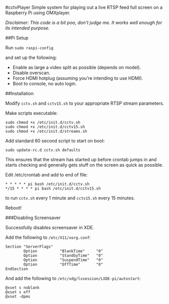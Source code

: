 #cctvPlayer
Simple system for playing out a live RTSP feed full screen on a Raspberry Pi using OMXplayer.

*Disclaimer: This code is a bit poo, don't judge me. It works well enough for its intended purpose.*

##Pi Setup

Run `sudo raspi-config`

and set up the following:

- Enable as large a video split as possible (depends on model).
- Disable overscan.
- Force HDMI hotplug (assuming you're intending to use HDMI).
- Boot to console, no auto login.


##Installation

Modify `cctv.sh` and `cctv15.sh` to your appropriate RTSP stream parameters.

Make scripts executable:

```
sudo chmod +x /etc/init.d/cctv.sh
sudo chmod +x /etc/init.d/cctv15.sh
sudo chmod +x /etc/init.d/streams.sh
```

Add standard 60 second script to start on boot:


```
sudo update-rc.d cctv.sh defaults
```

This ensures that the stream has started up before crontab jumps in and starts checking and generally gets stuff on the screen as quick as possible.

Edit /etc/crontab and add to end of file:

```
* * * * * pi bash /etc/init.d/cctv.sh
*/15 * * * * pi bash /etc/init.d/cctv15.sh
```

to run `cctv.sh` every 1 minute and `cctv15.sh` every 15 minutes.

Reboot!

###Disabling Screensaver

Successfully disables screensaver in XDE.

Add the following to `/etc/X11/xorg.conf`:
```
Section "ServerFlags"
        Option          "BlankTime"     "0"
        Option          "StandbyTime"   "0"
        Option          "SuspendTime"   "0"
        Option          "OffTime"       "0"
EndSection
```

And add the following to `/etc/xdg/lxsession/LXDE-pi/autostart`:
```
@xset s noblank
@xset s off
@xset -dpms
```


